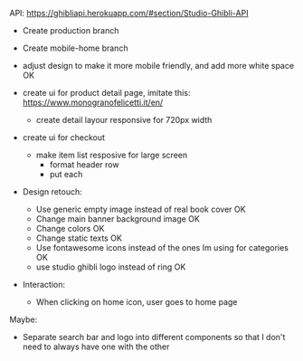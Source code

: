 API: https://ghibliapi.herokuapp.com/#section/Studio-Ghibli-API 

- Create production branch
- Create mobile-home branch

- adjust design to make it more mobile friendly, and add more white space OK
- create ui for product detail page, imitate this: https://www.monogranofelicetti.it/en/
    - create detail layour responsive for 720px width
- create ui for checkout
    - make item list resposive for large screen
        - format header row
        - put each

- Design retouch:
    - Use generic empty image instead of real book cover OK
    - Change main banner background image OK
    - Change colors OK
    - Change static texts OK
    - Use fontawesome icons instead of the ones Im using for categories OK
    - use studio ghibli logo instead of ring OK

- Interaction:
    - When clicking on home icon, user goes to home page

Maybe:
- Separate search bar and logo into different components so that I don't need to always have one with the other